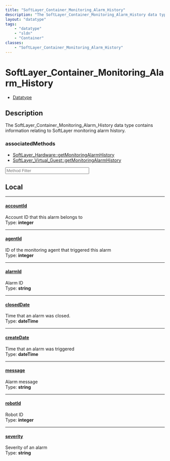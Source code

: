 ```yaml
---
title: "SoftLayer_Container_Monitoring_Alarm_History"
description: "The SoftLayer_Container_Monitoring_Alarm_History data type contains information relating to SoftLayer monitoring alarm h... "
layout: "datatype"
tags:
    - "datatype"
    - "sldn"
    - "Container"
classes:
    - "SoftLayer_Container_Monitoring_Alarm_History"
---
```


# SoftLayer_Container_Monitoring_Alarm_History
<div id='service-datatype'>
    <ul id='sldn-reference-tabs'>
        <li id='datatype'> <a href='/reference/datatypes/SoftLayer_Container_Monitoring_Alarm_History' >Datatype</a></li>
    </ul>
</div>

## Description 
The SoftLayer_Container_Monitoring_Alarm_History data type contains information relating to SoftLayer monitoring alarm history. 


### associatedMethods

*  [SoftLayer_Hardware::getMonitoringAlarmHistory](/reference/services/SoftLayer_Hardware/getMonitoringAlarmHistory )
*  [SoftLayer_Virtual_Guest::getMonitoringAlarmHistory](/reference/services/SoftLayer_Virtual_Guest/getMonitoringAlarmHistory )





<!-- Service Filer BEGIN -->
<div class="view-filters">
        <div class="clearfix">
            <div class="search-input-box">
                <input placeholder="Method Filter" onkeyup="titleSearch(inputId='prop-input', divId='properties', elementClass='prop-row')" 
                    type="text" id="prop-input" value="" size="30" maxlength="128" class="form-text">
            </div>
        </div>
</div>
<!-- Service Filer END -->

<div id="properties" class="content">
<div id="localProperties" class="prop-content" >

## Local
-----
[accountId]: #accountid
#### [accountId]
Account ID that this alarm belongs to  
<span class="type-label">Type: </span>**integer**

-----
[agentId]: #agentid
#### [agentId]
ID of the monitoring agent that triggered this alarm  
<span class="type-label">Type: </span>**integer**

-----
[alarmId]: #alarmid
#### [alarmId]
Alarm ID  
<span class="type-label">Type: </span>**string**

-----
[closedDate]: #closeddate
#### [closedDate]
Time that an alarm was closed.  
<span class="type-label">Type: </span>**dateTime**

-----
[createDate]: #createdate
#### [createDate]
Time that an alarm was triggered  
<span class="type-label">Type: </span>**dateTime**

-----
[message]: #message
#### [message]
Alarm message  
<span class="type-label">Type: </span>**string**

-----
[robotId]: #robotid
#### [robotId]
Robot ID  
<span class="type-label">Type: </span>**integer**

-----
[severity]: #severity
#### [severity]
Severity of an alarm  
<span class="type-label">Type: </span>**string**

</div>
<!-- LOCAL PROPERTY END -->

</div>


